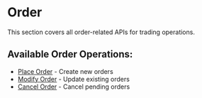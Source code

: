 # Order

This section covers all order-related APIs for trading operations.

## Available Order Operations:

- [Place Order](#place-order) - Create new orders
- [Modify Order](#modify-order) - Update existing orders  
- [Cancel Order](#cancel-order) - Cancel pending orders